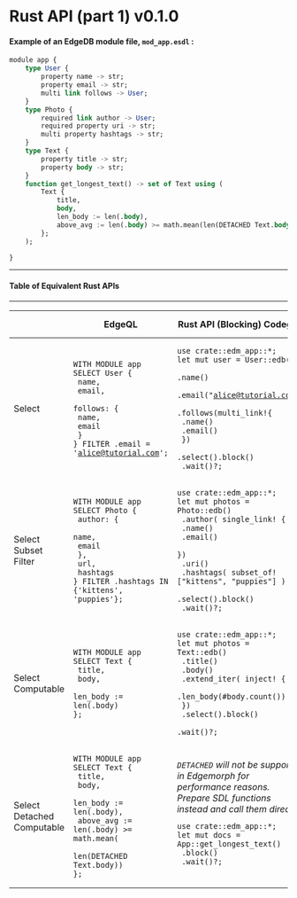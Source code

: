 # Rust API (part 1) v0.1.0
#### Example of an EdgeDB module file, `mod_app.esdl` :
```sql
module app {
	type User {
		property name -> str;
		property email -> str;
		multi link follows -> User;
	}
	type Photo {
		required link author -> User;
		required property uri -> str;
		multi property hashtags -> str;  
	}
	type Text {
		property title -> str;
		property body -> str;
	}
    function get_longest_text() -> set of Text using (
        Text {
            title,
            body,
            len_body := len(.body),
            above_avg := len(.body) >= math.mean(len(DETACHED Text.body))
        };
    );

}
```
*** 
#### Table of Equivalent Rust APIs
***
|  | EdgeQL | Rust API (Blocking) Codegen | Rust API (Async/Await) Codegen
|--|--|--|---|
| Select | <pre><code>WITH MODULE app<br>SELECT User {<br>    name,<br>    email,<br>    follows: {<br>        name,<br>        email<br>    }<br>} FILTER .email = 'alice@tutorial.com';</code></pre> | <pre><code>use crate::edm_app::*;<br>let mut user = User::edb()<br>        .name()<br>        .email("alice@tutorial.com")<br>        .follows(multi_link!{<br>            .name()<br>            .email()<br>         })<br>        .select().block()<br>        .wait()?;<br></code></pre> | <pre><code>use crate::edm_app::*;<br>let mut user = User::edb()<br>        .name()<br>        .email("alice@tutorial.com")<br>        .follows(multi_link!{<br>            .name()<br>            .email()<br>        })<br>        .select().no_block()<br>        .await?;<br></code></pre> | <pre><code></code></pre>
| Select Subset Filter|<pre><code>WITH MODULE app<br>SELECT Photo {<br>    author: {<br>        name,<br>        email<br>    },<br>    url,<br>    hashtags<br>} FILTER .hashtags IN {'kittens', 'puppies'};</code></pre>|<pre><code>use crate::edm_app::*;<br>let mut photos = Photo::edb()<br>        .author( single_link! {<br>            .name()<br>            .email()<br>        })<br>        .uri()<br>        .hashtags( subset_of!["kittens", "puppies"] )<br>        .select().block()<br>        .wait()?;</code></pre>|<pre><code>use crate::edm_app::*;<br>let mut photos = Photo::edb()<br>        .author(single_link! {<br>            .name()<br>            .email()<br>        })<br>        .uri()<br>        .hashtags( subset_of!["kittens", "puppies"] )<br>        .select().no_block()<br>        .await?;</code></pre>
| Select Computable | <pre><code>WITH MODULE app<br>SELECT Text {<br>    title,<br>    body,<br>    len_body := len(.body)<br>};</code></pre> | <pre><code>use crate::edm_app::*;<br>let mut photos = Text::edb()<br>        .title()<br>        .body()<br>        .extend_iter( inject! {<br>            .len_body(#body.count())<br>        })<br>        .select().block()<br>        .wait()?;<br></code></pre> | <pre><code>use crate::edm_app::*;<br>let mut photos = Text::edb()<br>        .title()<br>        .body()<br>        .extend_iter( inject! {<br>            .len_body(#body.count())<br>        })<br>        .select().no_block()<br>        .await?;<br></code></pre>
| Select Detached Computable | <pre><code>WITH MODULE app<br>SELECT Text {<br>    title,<br>    body,<br>    len_body := len(.body),<br>    above_avg := len(.body) >= math.mean(<br>        len(DETACHED Text.body))<br>};</code></pre> | _`DETACHED` will not be supported in Edgemorph for performance reasons. Prepare SDL functions instead and call them directly:_ <br> <pre><code>use crate::edm_app::*;<br>let mut docs = App::get_longest_text()<br>                .block()<br>                .wait()?;</code></pre> | _`DETACHED` will not be supported in Edgemorph for performance reasons. Prepare SDL functions instead and call them directly:_ <br><pre><code>use crate::edm_app::*;<br>let mut docs = App::get_longest_text()<br>                .no_block()<br>                .await?;</code></pre>

